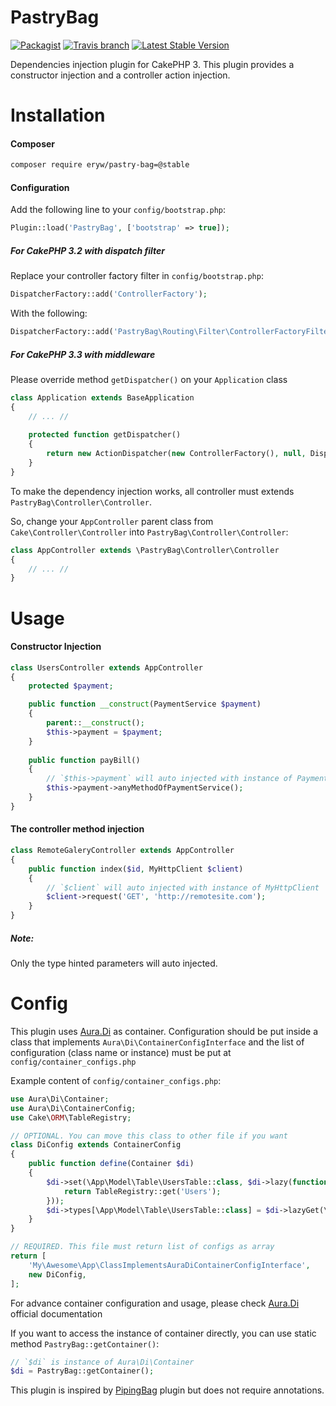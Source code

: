 # PastryBag

[![Packagist](https://img.shields.io/packagist/l/eryw/pastry-bag.svg?style=flat-square)](LICENSE.txt)
[![Travis branch](https://img.shields.io/travis/eryw/pastry-bag/master.svg?style=flat-square)](https://travis-ci.org/eryw/pastry-bag)
[![Latest Stable Version](https://img.shields.io/packagist/v/eryw/pastry-bag.svg?style=flat-square&label=stable)](https://packagist.org/packages/eryw/pastry-bag)

Dependencies injection plugin for CakePHP 3. This plugin provides a constructor injection and a controller action injection.

# Installation
#### Composer
```bash
composer require eryw/pastry-bag=@stable
```

#### Configuration
Add the following line to your `config/bootstrap.php`:
```php
Plugin::load('PastryBag', ['bootstrap' => true]);
```
##### For CakePHP 3.2 with dispatch filter #####
Replace your controller factory filter in `config/bootstrap.php`:
```php
DispatcherFactory::add('ControllerFactory');
```
With the following:
```php
DispatcherFactory::add('PastryBag\Routing\Filter\ControllerFactoryFilter');
```
##### For CakePHP 3.3 with middleware #####
Please override method `getDispatcher()` on your `Application` class
```php
class Application extends BaseApplication
{
    // ... //
    
    protected function getDispatcher()
    {
        return new ActionDispatcher(new ControllerFactory(), null, DispatcherFactory::filters());
    }
}
```

To make the dependency injection works, all controller must extends `PastryBag\Controller\Controller`.

So, change your `AppController` parent class from `Cake\Controller\Controller` into `PastryBag\Controller\Controller`:
```php
class AppController extends \PastryBag\Controller\Controller
{
    // ... //
}
```

# Usage
#### Constructor Injection
```php
class UsersController extends AppController
{
    protected $payment;

    public function __construct(PaymentService $payment)
    {
        parent::__construct();
        $this->payment = $payment;
    }
    
    public function payBill()
    {
        // `$this->payment` will auto injected with instance of PaymentService
        $this->payment->anyMethodOfPaymentService();
    }
}
```

#### The controller method injection
```php
class RemoteGaleryController extends AppController
{
    public function index($id, MyHttpClient $client)
    {
        // `$client` will auto injected with instance of MyHttpClient
        $client->request('GET', 'http://remotesite.com');
    }
}
```
##### Note:
Only the type hinted parameters will auto injected.

# Config
This plugin uses [Aura.Di](https://github.com/auraphp/Aura.Di) as container. Configuration should be put inside a class that implements `Aura\Di\ContainerConfigInterface` and the list of configuration (class name or instance) must be put at `config/container_configs.php`

Example content of `config/container_configs.php`:
```php
use Aura\Di\Container;
use Aura\Di\ContainerConfig;
use Cake\ORM\TableRegistry;

// OPTIONAL. You can move this class to other file if you want
class DiConfig extends ContainerConfig
{
    public function define(Container $di)
    {
        $di->set(\App\Model\Table\UsersTable::class, $di->lazy(function () {
            return TableRegistry::get('Users');
        }));
        $di->types[\App\Model\Table\UsersTable::class] = $di->lazyGet(\App\Model\Table\UsersTable::class);
    }
}

// REQUIRED. This file must return list of configs as array
return [
    'My\Awesome\App\ClassImplementsAuraDiContainerConfigInterface',
    new DiConfig,
];
```
For advance container configuration and usage, please check [Aura.Di](https://github.com/auraphp/Aura.Di) official documentation

If you want to access the instance of container directly, you can use static method `PastryBag::getContainer()`:
```php
// `$di` is instance of Aura\Di\Container
$di = PastryBag::getContainer();
```

This plugin is inspired by [PipingBag](https://github.com/lorenzo/piping-bag) plugin but does not require annotations.